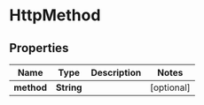 
# HttpMethod

## Properties
Name | Type | Description | Notes
------------ | ------------- | ------------- | -------------
**method** | **String** |  |  [optional]



